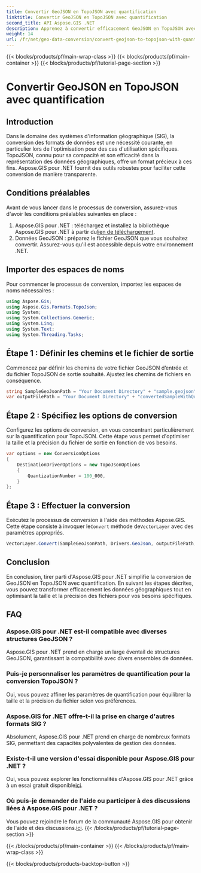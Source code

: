 ```yaml
---
title: Convertir GeoJSON en TopoJSON avec quantification
linktitle: Convertir GeoJSON en TopoJSON avec quantification
second_title: API Aspose.GIS .NET
description: Apprenez à convertir efficacement GeoJSON en TopoJSON avec la quantification à l'aide d'Aspose.GIS pour .NET, en optimisant la taille et la précision des fichiers.
weight: 14
url: /fr/net/geo-data-conversion/convert-geojson-to-topojson-with-quantization/
---
```


{{< blocks/products/pf/main-wrap-class >}}
{{< blocks/products/pf/main-container >}}
{{< blocks/products/pf/tutorial-page-section >}}

# Convertir GeoJSON en TopoJSON avec quantification

## Introduction
Dans le domaine des systèmes d'information géographique (SIG), la conversion des formats de données est une nécessité courante, en particulier lors de l'optimisation pour des cas d'utilisation spécifiques. TopoJSON, connu pour sa compacité et son efficacité dans la représentation des données géographiques, offre un format précieux à ces fins. Aspose.GIS pour .NET fournit des outils robustes pour faciliter cette conversion de manière transparente.
## Conditions préalables
Avant de vous lancer dans le processus de conversion, assurez-vous d'avoir les conditions préalables suivantes en place :
1.  Aspose.GIS pour .NET : téléchargez et installez la bibliothèque Aspose.GIS pour .NET à partir du[lien de téléchargement](https://releases.aspose.com/gis/net/).
2. Données GeoJSON : préparez le fichier GeoJSON que vous souhaitez convertir. Assurez-vous qu'il est accessible depuis votre environnement .NET.

## Importer des espaces de noms
Pour commencer le processus de conversion, importez les espaces de noms nécessaires :
```csharp
using Aspose.Gis;
using Aspose.Gis.Formats.TopoJson;
using System;
using System.Collections.Generic;
using System.Linq;
using System.Text;
using System.Threading.Tasks;
```
## Étape 1 : Définir les chemins et le fichier de sortie
Commencez par définir les chemins de votre fichier GeoJSON d’entrée et du fichier TopoJSON de sortie souhaité. Ajustez les chemins de fichiers en conséquence.
```csharp
string SampleGeoJsonPath = "Your Document Directory" + "sample.geojson";
var outputFilePath = "Your Document Directory" + "convertedSampleWithQuantization_out.topojson";
```
## Étape 2 : Spécifiez les options de conversion
Configurez les options de conversion, en vous concentrant particulièrement sur la quantification pour TopoJSON. Cette étape vous permet d'optimiser la taille et la précision du fichier de sortie en fonction de vos besoins.
```csharp
var options = new ConversionOptions
{
    DestinationDriverOptions = new TopoJsonOptions
    {
        QuantizationNumber = 100_000,
    }
};
```
## Étape 3 : Effectuer la conversion
 Exécutez le processus de conversion à l'aide des méthodes Aspose.GIS. Cette étape consiste à invoquer le`Convert` méthode de`VectorLayer` avec des paramètres appropriés.
```csharp
VectorLayer.Convert(SampleGeoJsonPath, Drivers.GeoJson, outputFilePath, Drivers.TopoJson, options);
```

## Conclusion
En conclusion, tirer parti d'Aspose.GIS pour .NET simplifie la conversion de GeoJSON en TopoJSON avec quantification. En suivant les étapes décrites, vous pouvez transformer efficacement les données géographiques tout en optimisant la taille et la précision des fichiers pour vos besoins spécifiques.
## FAQ
### Aspose.GIS pour .NET est-il compatible avec diverses structures GeoJSON ?
Aspose.GIS pour .NET prend en charge un large éventail de structures GeoJSON, garantissant la compatibilité avec divers ensembles de données.
### Puis-je personnaliser les paramètres de quantification pour la conversion TopoJSON ?
Oui, vous pouvez affiner les paramètres de quantification pour équilibrer la taille et la précision du fichier selon vos préférences.
### Aspose.GIS for .NET offre-t-il la prise en charge d'autres formats SIG ?
Absolument, Aspose.GIS pour .NET prend en charge de nombreux formats SIG, permettant des capacités polyvalentes de gestion des données.
### Existe-t-il une version d'essai disponible pour Aspose.GIS pour .NET ?
 Oui, vous pouvez explorer les fonctionnalités d'Aspose.GIS pour .NET grâce à un essai gratuit disponible[ici](https://releases.aspose.com/).
### Où puis-je demander de l'aide ou participer à des discussions liées à Aspose.GIS pour .NET ?
 Vous pouvez rejoindre le forum de la communauté Aspose.GIS pour obtenir de l'aide et des discussions.[ici](https://forum.aspose.com/c/gis/33).
{{< /blocks/products/pf/tutorial-page-section >}}

{{< /blocks/products/pf/main-container >}}
{{< /blocks/products/pf/main-wrap-class >}}

{{< blocks/products/products-backtop-button >}}
